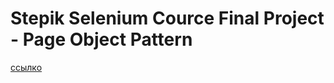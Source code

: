 # Stepik Selenium Cource Final Project - Page Object Pattern

[ссылко](https://stepik.org/lesson/238819/)

